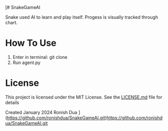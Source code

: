 [# SnakeGameAI

Snake used AI to learn and play itself. Progess is visually tracked through chart.

# How To Use

1. Enter in terminal: git clone 
2. Run agent.py

# License

This project is licensed under the MIT License. See the [LICENSE.md](LICENSE.md) file for details

Created January 2024 Ronish Dua
](https://github.com/ronishdua/SnakeGameAI.git)https://github.com/ronishdua/SnakeGameAI.git
